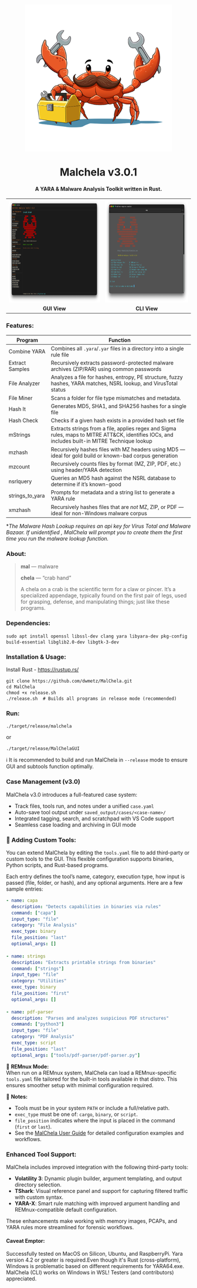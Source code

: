 <div align="center">
 <img style="padding:0;vertical-align:bottom;" height="400" width="400" src="images/malchela.png"/>
 <p>
 <h1>
  Malchela v3.0.1
 </h1>
  <h4>
      A YARA & Malware Analysis Toolkit written in Rust.
   </h4>
<p>
<p>
 </div>
<div align="center">
  <table>
    <tr>
      <td><img src="images/malchela_screenshot.png" style="height:280px; width:auto;"></td>
      <td><img src="images/malchela_cli_screenshot.png" style="height:280px; width:auto;"></td>
    </tr>
    <tr>
      <td align="center"><strong>GUI View</strong></td>
      <td align="center"><strong>CLI View</strong></td>
    </tr>
  </table>
</div>
  <h3>
   Features:
  </h3>

| Program             | Function |
|---------------------|----------|
| Combine YARA        | Combines all `.yara`/`.yar` files in a directory into a single rule file |
| Extract Samples     | Recursively extracts password-protected malware archives (ZIP/RAR) using common passwords |
| File Analyzer       | Analyzes a file for hashes, entropy, PE structure, fuzzy hashes, YARA matches, NSRL lookup, and VirusTotal status |
| File Miner          | Scans a folder for file type mismatches and metadata. |
| Hash It              | Generates MD5, SHA1, and SHA256 hashes for a single file |
| Hash Check          | Checks if a given hash exists in a provided hash set file |
| mStrings             | Extracts strings from a file, applies regex and Sigma rules, maps to MITRE ATT&CK, identifies IOCs, and includes built-in MITRE Technique lookup |
| mzhash              | Recursively hashes files with MZ headers using MD5 — ideal for gold build or known-bad corpus generation |
| mzcount             | Recursively counts files by format (MZ, ZIP, PDF, etc.) using header/YARA detection |
| nsrlquery           | Queries an MD5 hash against the NSRL database to determine if it’s known-good |
| strings_to_yara     | Prompts for metadata and a string list to generate a YARA rule |
| xmzhash             | Recursively hashes files that are *not* MZ, ZIP, or PDF — ideal for  non-Windows malware corpus |

**The Malware Hash Lookup requires an api key for Virus Total and Malware Bazaar.  If unidentified , MalChela will prompt you to create them the first time you run the malware lookup function.*


<h3>
   About:
   </h3>

> **mal** — malware</p>
> **chela** — “crab hand”</p>
> A chela on a crab is the scientific term for a claw or pincer. It’s a specialized appendage, typically found on the first pair of legs, used for grasping, defense, and manipulating things;  just like these programs.

<h3>
Dependencies:
</h3>

```
sudo apt install openssl libssl-dev clang yara libyara-dev pkg-config build-essential libglib2.0-dev libgtk-3-dev
```

<h3>
Installation & Usage:
</h3>

Install Rust - https://rustup.rs/</p>

```
git clone https://github.com/dwmetz/MalChela.git
cd MalChela
chmod +x release.sh
./release.sh  # Builds all programs in release mode (recommended)
```

<h3>
Run:
</h3>

```
./target/release/malchela
```

or 

```
./target/release/MalChelaGUI

```

ℹ️ It is recommended to build and run MalChela in `--release` mode to ensure GUI and subtools function optimally.

### Case Management (v3.0)

MalChela v3.0 introduces a full-featured case system:

- Track files, tools run, and notes under a unified `case.yaml`
- Auto-save tool output under `saved_output/cases/<case-name>/`
- Integrated tagging, search, and scratchpad with VS Code support
- Seamless case loading and archiving in GUI mode

<h3>🔧 Adding Custom Tools:</h3>

You can extend MalChela by editing the `tools.yaml` file to add third-party or custom tools to the GUI. This flexible configuration supports binaries, Python scripts, and Rust-based programs.

Each entry defines the tool’s name, category, execution type, how input is passed (file, folder, or hash), and any optional arguments. Here are a few sample entries:

```yaml
- name: capa
  description: "Detects capabilities in binaries via rules"
  command: ["capa"]
  input_type: "file"
  category: "File Analysis"
  exec_type: binary
  file_position: "last"
  optional_args: []

- name: strings
  description: "Extracts printable strings from binaries"
  command: ["strings"]
  input_type: "file"
  category: "Utilities"
  exec_type: binary
  file_position: "first"
  optional_args: []

- name: pdf-parser
  description: "Parses and analyzes suspicious PDF structures"
  command: ["python3"]
  input_type: "file"
  category: "PDF Analysis"
  exec_type: script
  file_position: "last"
  optional_args: ["tools/pdf-parser/pdf-parser.py"]
```

🦀 **REMnux Mode:**  
When run on a REMnux system, MalChela can load a REMnux-specific `tools.yaml` file tailored for the built-in tools available in that distro. This ensures smoother setup with minimal configuration required.


📝 **Notes:**
- Tools must be in your system `PATH` or include a full/relative path.
- `exec_type` must be one of: `cargo`, `binary`, or `script`.
- `file_position` indicates where the input is placed in the command (`first` or `last`).
- See the [MalChela User Guide](https://dwmetz.github.io/MalChela/) for detailed configuration examples and workflows.

<h3>
Enhanced Tool Support:
</h3>

MalChela includes improved integration with the following third-party tools:

- **Volatility 3**: Dynamic plugin builder, argument templating, and output directory selection.
- **TShark**: Visual reference panel and support for capturing filtered traffic with custom syntax.
- **YARA-X**: Smart rule matching with improved argument handling and REMnux-compatible default configuration.

These enhancements make working with memory images, PCAPs, and YARA rules more streamlined for forensic workflows.

#### Caveat Emptor:
Successfully tested on MacOS on Silicon, Ubuntu, and RaspberryPi. Yara version 4.2 or greater is required.Even though it's Rust (cross-platform), Windows is problematic based on different requirements for YARA64.exe. MalChela (CLI) works on Windows in WSL! Testers (and contributors) appreciated.
